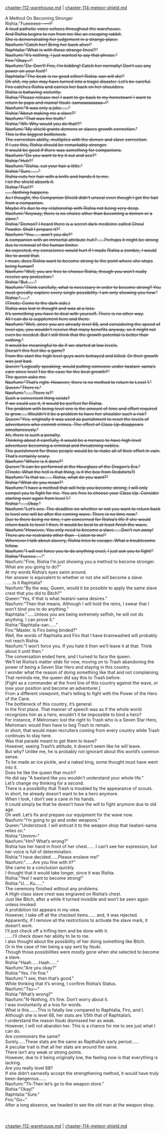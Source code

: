 [chapter-112-warehouse.md](./chapter-112-warehouse.md) | [chapter-114-meteor-shield.md](./chapter-114-meteor-shield.md) <br/>
<br/>
A Method On Becoming Stronger<br/>
Rishia:"Fueeeeee~~~~~~~!"<br/>
A loud pathetic voice echoes throughout the warehouse.<br/>
And Rishia begins to run from me like an escaping rabbit.<br/>
She is demonstrating her judgement in a strange place.<br/>
Naofumi:"Catch her! Bring her back alive!"<br/>
Raphtalia:"What is with those strange lines!?"<br/>
Naofumi:"It’s nothing, I just wanted to say that phrase."<br/>
Firo:"Okay~!"<br/>
Naofumi:"Do-Don’t! Firo, I’m kidding! Catch her normally! Don’t use any power on your feet!"<br/>
Raphtalia:"The beak is no good either! Rishia-san will die!"<br/>
Oh shit, my joke may have turned into a tragic disaster. Let’s be careful.<br/>
Firo catches Rishia and carries her back on her shoulders.<br/>
Rishia is bahaving violently.<br/>
Rishia:"Please release me! I want to go back to my hometown! I want to return to papa and mama! Itsuki-samaaaaaaaaa~!"<br/>
Naofumi:"It was only a joke……"<br/>
Rishia:"About making me a slave?"<br/>
Naofumi:"That was the truth."<br/>
Rishia:"Wh-Why would you do that!?"<br/>
Naofumi:"My shield grants demons or slaves growth correction."<br/>
This is the biggest bottleneck.<br/>
The correction ability, multiplies with the demon and slave correction.<br/>
If I use this, Rishia should be remarkably stronger.<br/>
It would be good if there was something for companions.<br/>
Naofumi:"Do you want to try it out and see?"<br/>
Rishia:"Huh?"<br/>
Naofumi:"Rishia, cut your hair a little."<br/>
Rishia:"Sure……."<br/>
Rishia cuts her hair with a knife and hands it to me.<br/>
I let the shield absorb it.<br/>
Rishia:"Fue!?"<br/>
……Nothing happens.<br/>
As I thought, the Companion Shield didn’t unseal even though I got the hair from a companion.<br/>
Maybe it’s due to my relationship with Rishia not being very deep.<br/>
Naofumi:"Anyway, there is no choice other than becoming a demon or a slave."<br/>
Rishia:"Demon? I heard there is a secret dark medicine called Ghoul Powder. Shall I prepare it?"<br/>
Naofumi:"You……won’t you die?"<br/>
A companion with an immortal attribute huh?……Perhaps it might be strong due to removal of the human limiter.<br/>
As expected, my conscience would hurt if I made Rishia a zombie, I would like to avoid that.<br/>
I mean, does Rishia want to become strong to the point where she stops being human?<br/>
Naofumi:"Well, you are free to choose Rishia, though you won’t really receive any protection."<br/>
Rishia:"But……"<br/>
Naofumi:"Think carefully, what is necessary in order to become strong? You must greedily explore every single possibility. I am only showing you how."<br/>
Rishia:"……"<br/>
(Tlnote: Come to the dark side.)<br/>
Rishia was lost in thought and was at a loss.<br/>
It’s something you have to deal with yourself. There is no other way.<br/>
All I can do is supplement here and there.<br/>
Naofumi:"Well, since you are already level 68, and considering the speed of level ups, you wouldn’t receive that many benefits anyway, so it might not even be needed. But I still think that the growth potential is better than nothing."<br/>
It would be meaningful to do if we started at low levels.<br/>
Doesn’t this feel like a game?<br/>
From the start the high level guys were betrayed and killed. Or their growth was just bad.<br/>
Queen:"Logically speaking, would putting someone under Iwatani-sama’s care since level 1 be the case for the best growth?"<br/>
The queen asks me.<br/>
Naofumi:"That’s right. However, there is no method to return to Level 1."<br/>
Queen:"There is."<br/>
Naofumi:"……There is?"<br/>
Such a convenient thing exists?<br/>
If we could use it, it would be perfect for Rishia.<br/>
The problem with being level one is the amount of time and effort required to grow……Wouldn’t it be a problem to have her shoulder such a risk?<br/>
Queen:"Yes, originally it was used as punishment to reset the levels of adventurers who commit crimes. The effect of Class Up disappears simultaneously."<br/>
Ah, there is such a penalty.<br/>
Thinking about it carefully, it would be a menace to have high level adventurer becoming a criminal and threatening nobles.<br/>
The punishment for those people would be to make all of their effort in vain.<br/>
That’s certainly scary.<br/>
Naofumi:"Where is it done?"<br/>
Queen:"It can be performed at the Hourglass of the Dragon’s Era."<br/>
(Tlnote: What the hell is that thing, is it the box from Redshirts?)<br/>
Naofumi:"Is that so…… Rishia, what do you want?"<br/>
Rishia:"What do you mean?"<br/>
Naofumi:"I have a method that will help you become strong, I will only compel you to fight for me. You are free to choose your Class Up. Consider starting over again from level 1."<br/>
Rishia:"……Okay."<br/>
Naofumi:"Let’s see. The deadline on whether or not you want to return back to level one will be after the coming wave. There is no time now."<br/>
Due to there being no time, I am concerned for Rishia’s life if she would return back to level 1 then. It would be best to at least finish the wave.<br/>
Naofumi:"However, You only need to become a slave……Don’t run away! There are no restraints other than—Listen to me!"<br/>
Whenever I talk about slavery, Rishia tries to escape. What a troublesome fellow.<br/>
Naofumi:"I will not force you to do anything cruel, I just ask you to fight!"<br/>
Rishia:"Fueeee~~~~~~!"<br/>
Naofumi:"Fine, Rishia I’m just showing you a method to become stronger. What are you going to do?"<br/>
At my words Rishia’s eyes swim around.<br/>
Her answer is equivalent to whether or not she will become a slave.<br/>
……Is it Raphtalia?<br/>
Naofumi:"By the way, Queen, would it be possible to apply the same slave crest that you did to Bitch?"<br/>
Queen:"Yes, if that is what Iwatani-sama desires."<br/>
Naofumi:"Then that means. Although I will hold the reins, I swear that I won’t bind you to do anything."<br/>
Raphtalia:"……Unless you are being extremely selfish, he will not do anything. I can prove it."<br/>
Rishia:"Raphtalia-san……"<br/>
Firo:"Master. Is Firo being binded?"<br/>
Well, the words of Raphtalia and Firo that I have brainwashed will probably not reach Rishia.<br/>
Naofumi:"I won’t force you. If you hate it then we’ll leave it at that. Think about it until then."<br/>
The conversation ended here, and I turned to face the queen.<br/>
We’ll let Rishia’s matter slide for now, moving on to Trash abandoning the power of being a Seven Star Hero and staying in this country.<br/>
I wonder what the reason of doing something like that and not complaining.<br/>
That reminds me, the queen did say this to Trash before.<br/>
[Fight as a commander at the front line of this country against the wave, or lose your position and become an adventurer.]<br/>
From a different viewpoint, that’s telling to fight with the Power of the Hero of the Cane.<br/>
The bottleneck of this country, it’s general.<br/>
In the first place. That manner of speech was as if the whole world recognizes him as a hero, wouldn’t it be impossible to bind a hero?<br/>
For instance, if Melromarc lost the right to Trash who is a Seven Star Hero, Melromarc would then have to beg Trash to remain.<br/>
In short, that would mean recruiters coming from every country while Trash continues to stay here.<br/>
Was that parade meant to get them to leave?<br/>
However, seeing Trash’s attitude, it doesn’t seem like he will leave.<br/>
But why? Unlike me, he is probably not ignorant about this world’s common sense.<br/>
To be made an ice pickle, and a naked king, some thought must have went into it.<br/>
Does he like the queen that much?<br/>
He did say "A bastard like you wouldn’t understand your whole life."<br/>
Let’s change my thinking for a second.<br/>
There is a possibility that Trash is troubled by the appearance of scouts.<br/>
In short, he already doesn’t want to be a hero anymore.<br/>
When I look, I don’t see a cane in his hands.<br/>
It could simply be that he doesn’t have the will to fight anymore due to old age.<br/>
Oh well. Let’s fix and prepare our equipment for the wave now.<br/>
Naofumi:"I’m going to go and order weapons."<br/>
Queen:"Understood. I will entrust it to the weapon shop that Iwatani-sama relies on."<br/>
Rishia:"Ummm–"<br/>
Naofumi:"Hm? What’s wrong?"<br/>
Rishia has her hand in front of her chest…… I can’t see her expression, but her voice is full of determination.<br/>
Rishia:"I have decided……Please enslave me!"<br/>
Naofumi:"……Are you fine with it?"<br/>
She came to a conclusion quickly.<br/>
I thought that it would take longer, since it was Rishia.<br/>
Rishia:"Yes! I want to become strong!"<br/>
Rishia:"U…..Ku……"<br/>
The ceremony finished without any problems.<br/>
A High-class slave crest was engraved on Rishia’s chest.<br/>
Just like Bitch, after a while it turned invisible and won’t be seen again unless invoked.<br/>
A prohibition list appears in my view.<br/>
However, I take off all the checked items…… and, it was rejected.<br/>
Apparently, if I remove all the restrictions to activate the slave mark, it doesn’t work.<br/>
I’ll just check off a trifling item and be done with it.<br/>
……I’ll check down her ability to lie to me.<br/>
I also thought about the possibility of her doing something like Bitch.<br/>
Or in the case of her being a spy sent by Itsuki.<br/>
Though those possibilities were mostly gone when she selected to become a slave.<br/>
Rishia:"Haah……Haah……"<br/>
Naofumi:"Are you okay?"<br/>
Rishia:"Yes. I’m fine."<br/>
Naofumi:"I see, then that’s good."<br/>
While thinking that it’s wrong, I confirm Rishia’s Status.<br/>
Naofumi:"Tsu—"<br/>
Rishia:"What’s wrong?"<br/>
Naofumi:"N-Nothing, it’s fine. Don’t worry about it.<br/>
I was involuntarily at a loss for words.<br/>
What is this…….This is fatally low compared to Raphtalia, Firo, and I.<br/>
Although she is level 68, her stats are 1/5th that of Raphtalia’s.<br/>
I understand the reason Itsuki dismissed her as weak.<br/>
However, I will not abandon her. This is a chance for me to see just what I can do.<br/>
Are commoners the same?<br/>
Surely……These stats are the same as Rapthalia’s early period……<br/>
A peculiar trait is that all her stats are around the same.<br/>
There isn’t any weak or strong points.<br/>
However, due to it being originally low, the feeling now is that everything is lacking.<br/>
Are you really level 68?<br/>
If she didn’t earnestly accept the strengthening method, it would have truly been dangerous……<br/>
Naofumi:"Th-Then let’s go to the weapon store."<br/>
Rishia:"Okay!"<br/>
Raphtalia:"Sure."<br/>
Firo:"Go~"<br/>
After a long absence, we headed to see the old man at the weapon shop.<br/>
<br/>
<br/>
<br/>
[chapter-112-warehouse.md](./chapter-112-warehouse.md) | [chapter-114-meteor-shield.md](./chapter-114-meteor-shield.md) <br/>


